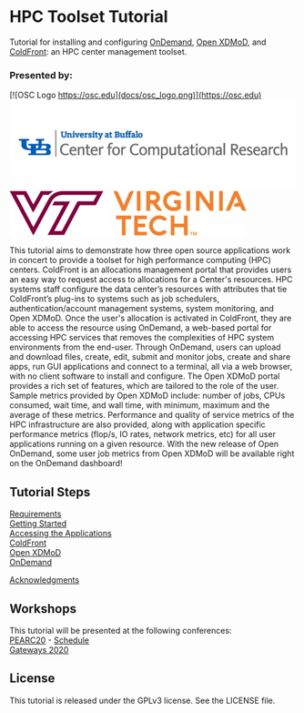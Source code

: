 # HPC Toolset Tutorial

Tutorial for installing and configuring [OnDemand](https://openondemand.org/), [Open XDMoD](https://open.xdmod.org), and [ColdFront](http://coldfront.io): an HPC center management toolset.  

### Presented by:

[![OSC Logo https://osc.edu](docs/osc_logo.png)](https://osc.edu)  
[![CCR logo](docs/ccr_logo.jpg)](https://buffalo.edu/ccr)  
[![VT logo](docs/vt_logo.jpg)](https://arc.vt.edu/)  


This tutorial aims to demonstrate how three open source applications work in concert to provide a toolset for high performance computing (HPC) centers. ColdFront is an allocations management portal that provides users an easy way to request access to allocations for a Center's resources.  HPC systems staff configure the data center’s resources with attributes that tie ColdFront’s plug-ins to systems such as job schedulers, authentication/account management systems, system monitoring, and Open XDMoD.  Once the user's allocation is activated in ColdFront, they are able to access the resource using OnDemand, a web-based portal for accessing HPC services that removes the complexities of HPC system environments from the end-user.  Through OnDemand, users can upload and download files, create, edit, submit and monitor jobs, create and share apps, run GUI applications and connect to a terminal, all via a web browser, with no client software to install and configure.  The Open XDMoD portal provides a rich set of features, which are tailored to the role of the user.  Sample metrics provided by Open XDMoD include: number of jobs, CPUs consumed, wait time, and wall time, with minimum, maximum and the average of these metrics. Performance and quality of service metrics of the HPC infrastructure are also provided, along with application specific performance metrics (flop/s, IO rates, network metrics, etc) for all user applications running on a given resource.  With the new release of Open OnDemand, some user job metrics from Open XDMoD will be available right on the OnDemand dashboard!


## Tutorial Steps

[Requirements](docs/requirements.md)  
[Getting Started](docs/getting_started.md)  
[Accessing the Applications](docs/applications.md)  
[ColdFront](/coldfront/README.md)  
[Open XDMoD](/xdmod/README.md)  
[OnDemand](/ondemand/README.md)  

[Acknowledgments](docs/acknowledgments.md)


## Workshops
This tutorial will be presented at the following conferences:  
[PEARC20](https://pearc.acm.org/pearc20/) - [Schedule](https://sched.co/cnSs)     
[Gateways 2020](https://sciencegateways.org/web/gateways2020)

## License

This tutorial is released under the GPLv3 license. See the LICENSE file.
